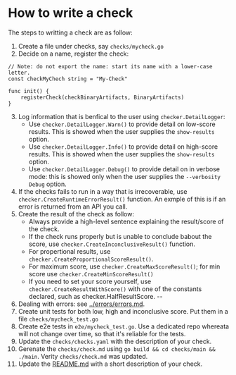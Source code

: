 # How to write a check
The steps to writting a check are as follow:

1. Create a file under checks, say `checks/mycheck.go`
2. Decide on a name, register the check:
```
// Note: do not export the name: start its name with a lower-case letter.
const checkMyChech string = "My-Check"

func init() {
	registerCheck(checkBinaryArtifacts, BinaryArtifacts)
}
```
3. Log information that is benfical to the user using `checker.DetailLogger`:
    * Use `checker.DetailLogger.Warn()` to provide detail on low-score results. This is showed when the user supplies the `show-results` option.
    * Use `checker.DetailLogger.Info()` to provide detail on high-score results. This is showed when the user supplies the `show-results` option.
    * Use `checker.DetailLogger.Debug()` to provide detail on in verbose mode: this is showed only when the user supplies the `--verbosity Debug` option.
4. If the checks fails to run in a way that is irrecoverable, use `checker.CreateRuntimeErrorResult()` function. An exmple of this is if an error is returned from an API you call.
5. Create the result of the check as follow:
    * Always provide a high-level sentence explaining the result/score of the check.
    * If the check runs properly but is unable to conclude babout the score, use `checker.CreateInconclusiveResult()` function.
    * For propertional results, use `checker.CreateProportionalScoreResult()`.
    * For maximum score, use `checker.CreateMaxScoreResult()`; for min score use `checker.CreateMinScoreResult()`
    * If you need to set your score yourself, use `checker.CreateResultWithScore()` with one of the constants declared, such as checker.HalfResultScore.
    --
6. Dealing with errors: see [../errors/errors.md](errors/errors/md).
7. Create unit tests for both low, high and inconclusive score. Put them in a file `checks/mycheck_test.go`
8. Create e2e tests in `e2e/mycheck_test.go`. Use a dedicated repo whereata will not change over time, so that it's reliable for the tests.
9. Update the `checks/checks.yaml` with the description of your check. 
10. Gerenate the `checks/check.md` using `go build && cd checks/main && ./main`. Verity `checks/check.md` was updated.
10. Update the [README.md](https://github.com/ossf/scorecard#scorecard-checks) with a short description of your check.
